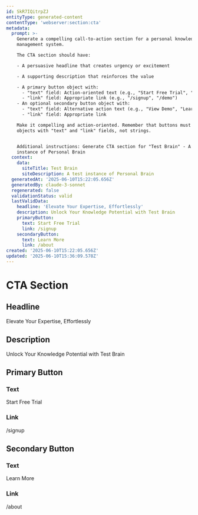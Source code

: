 ```yaml
---
id: SkR7IQitrpZJ
entityType: generated-content
contentType: 'webserver:section:cta'
metadata:
  prompt: >-
    Generate a compelling call-to-action section for a personal knowledge
    management system.

    The CTA section should have:

    - A persuasive headline that creates urgency or excitement

    - A supporting description that reinforces the value

    - A primary button object with:
      - "text" field: Action-oriented text (e.g., "Start Free Trial", "Get Started Now")
      - "link" field: Appropriate link (e.g., "/signup", "/demo")
    - An optional secondary button object with:
      - "text" field: Alternative action text (e.g., "View Demo", "Learn More")
      - "link" field: Appropriate link

    Make it compelling and action-oriented. Remember that buttons must be
    objects with "text" and "link" fields, not strings.


    Additional instructions: Generate CTA section for "Test Brain" - A test
    instance of Personal Brain
  context:
    data:
      siteTitle: Test Brain
      siteDescription: A test instance of Personal Brain
  generatedAt: '2025-06-10T15:22:05.656Z'
  generatedBy: claude-3-sonnet
  regenerated: false
  validationStatus: valid
  lastValidData:
    headline: 'Elevate Your Expertise, Effortlessly'
    description: Unlock Your Knowledge Potential with Test Brain
    primaryButton:
      text: Start Free Trial
      link: /signup
    secondaryButton:
      text: Learn More
      link: /about
created: '2025-06-10T15:22:05.656Z'
updated: '2025-06-10T15:36:09.578Z'
---
```

# CTA Section

## Headline
Elevate Your Expertise, Effortlessly

## Description
Unlock Your Knowledge Potential with Test Brain

## Primary Button
### Text
Start Free Trial

### Link
/signup

## Secondary Button
### Text
Learn More

### Link
/about
